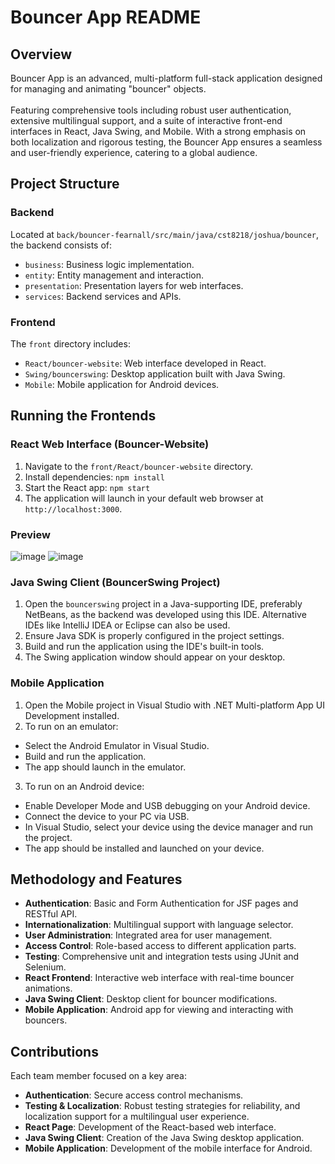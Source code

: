 # Bouncer App README

## Overview
Bouncer App is an advanced, multi-platform full-stack application designed for managing and animating "bouncer" objects. 
<br><br>Featuring comprehensive tools including robust user authentication, extensive multilingual support, and a suite of interactive front-end interfaces in React, Java Swing, and Mobile. With a strong emphasis on both localization and rigorous testing, the Bouncer App ensures a seamless and user-friendly experience, catering to a global audience.

## Project Structure

### Backend
Located at `back/bouncer-fearnall/src/main/java/cst8218/joshua/bouncer`, the backend consists of:
- `business`: Business logic implementation.
- `entity`: Entity management and interaction.
- `presentation`: Presentation layers for web interfaces.
- `services`: Backend services and APIs.

### Frontend
The `front` directory includes:
- `React/bouncer-website`: Web interface developed in React.
- `Swing/bouncerswing`: Desktop application built with Java Swing.
- `Mobile`: Mobile application for Android devices.

## Running the Frontends

### React Web Interface (Bouncer-Website)
1. Navigate to the `front/React/bouncer-website` directory.
2. Install dependencies: `npm install`
3. Start the React app: `npm start`
4. The application will launch in your default web browser at `http://localhost:3000`.

### Preview
![image](https://github.com/jyronbones/Bouncer_App/assets/80455013/2da746d8-2fd3-4560-9098-105a5a52c61b)
![image](https://github.com/jyronbones/Bouncer_App/assets/80455013/4cb19370-a60e-4930-b4af-8e3f46fafddb)



### Java Swing Client (BouncerSwing Project)
1. Open the `bouncerswing` project in a Java-supporting IDE, preferably NetBeans, as the backend was developed using this IDE. Alternative IDEs like IntelliJ IDEA or Eclipse can also be used.
2. Ensure Java SDK is properly configured in the project settings.
3. Build and run the application using the IDE's built-in tools.
4. The Swing application window should appear on your desktop.

### Mobile Application
1. Open the Mobile project in Visual Studio with .NET Multi-platform App UI Development installed.
2. To run on an emulator:
- Select the Android Emulator in Visual Studio.
- Build and run the application.
- The app should launch in the emulator.
3. To run on an Android device:
- Enable Developer Mode and USB debugging on your Android device.
- Connect the device to your PC via USB.
- In Visual Studio, select your device using the device manager and run the project.
- The app should be installed and launched on your device.

## Methodology and Features
- **Authentication**: Basic and Form Authentication for JSF pages and RESTful API.
- **Internationalization**: Multilingual support with language selector.
- **User Administration**: Integrated area for user management.
- **Access Control**: Role-based access to different application parts.
- **Testing**: Comprehensive unit and integration tests using JUnit and Selenium.
- **React Frontend**: Interactive web interface with real-time bouncer animations.
- **Java Swing Client**: Desktop client for bouncer modifications.
- **Mobile Application**: Android app for viewing and interacting with bouncers.

## Contributions
Each team member focused on a key area:
- **Authentication**: Secure access control mechanisms.
- **Testing & Localization**: Robust testing strategies for reliability, and localization support for a multilingual user experience.
- **React Page**: Development of the React-based web interface.
- **Java Swing Client**: Creation of the Java Swing desktop application.
- **Mobile Application**: Development of the mobile interface for Android.

